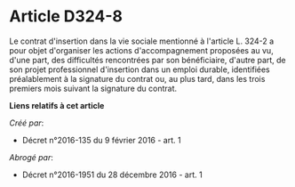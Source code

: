 # Article D324-8

Le contrat d'insertion dans la vie sociale mentionné à l'article L. 324-2 a pour objet d'organiser les actions
d'accompagnement proposées au vu, d'une part, des difficultés rencontrées par son bénéficiaire, d'autre part, de son projet
professionnel d'insertion dans un emploi durable, identifiées préalablement à la signature du contrat ou, au plus tard, dans
les trois premiers mois suivant la signature du contrat.

**Liens relatifs à cet article**

_Créé par_:

  - Décret n°2016-135 du 9 février 2016 - art. 1

_Abrogé par_:

  - Décret n°2016-1951 du 28 décembre 2016 - art. 1
